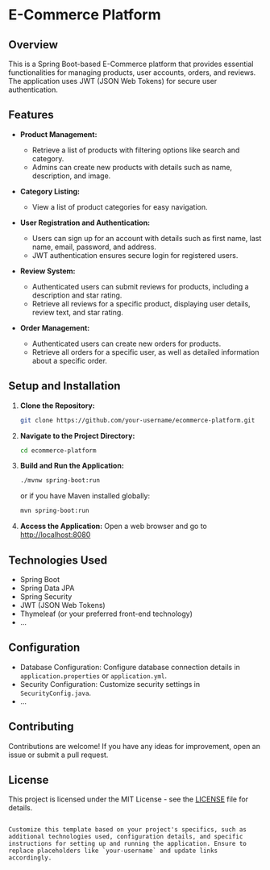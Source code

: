 # E-Commerce Platform

## Overview

This is a Spring Boot-based E-Commerce platform that provides essential functionalities for managing products, user accounts, orders, and reviews. The application uses JWT (JSON Web Tokens) for secure user authentication.

## Features

- **Product Management:**
  - Retrieve a list of products with filtering options like search and category.
  - Admins can create new products with details such as name, description, and image.

- **Category Listing:**
  - View a list of product categories for easy navigation.

- **User Registration and Authentication:**
  - Users can sign up for an account with details such as first name, last name, email, password, and address.
  - JWT authentication ensures secure login for registered users.

- **Review System:**
  - Authenticated users can submit reviews for products, including a description and star rating.
  - Retrieve all reviews for a specific product, displaying user details, review text, and star rating.

- **Order Management:**
  - Authenticated users can create new orders for products.
  - Retrieve all orders for a specific user, as well as detailed information about a specific order.

## Setup and Installation

1. **Clone the Repository:**
   ```bash
   git clone https://github.com/your-username/ecommerce-platform.git
   ```

2. **Navigate to the Project Directory:**
   ```bash
   cd ecommerce-platform
   ```

3. **Build and Run the Application:**
   ```bash
   ./mvnw spring-boot:run
   ```

   or if you have Maven installed globally:

   ```bash
   mvn spring-boot:run
   ```

4. **Access the Application:**
   Open a web browser and go to [http://localhost:8080](http://localhost:8080)

## Technologies Used

- Spring Boot
- Spring Data JPA
- Spring Security
- JWT (JSON Web Tokens)
- Thymeleaf (or your preferred front-end technology)
- ...

## Configuration

- Database Configuration: Configure database connection details in `application.properties` or `application.yml`.
- Security Configuration: Customize security settings in `SecurityConfig.java`.
- ...

## Contributing

Contributions are welcome! If you have any ideas for improvement, open an issue or submit a pull request.

## License

This project is licensed under the MIT License - see the [LICENSE](LICENSE) file for details.
```

Customize this template based on your project's specifics, such as additional technologies used, configuration details, and specific instructions for setting up and running the application. Ensure to replace placeholders like `your-username` and update links accordingly.

